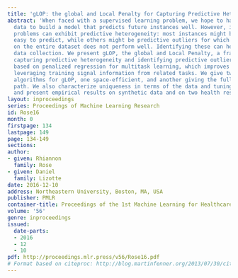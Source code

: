 ```yaml
---
title: 'gLOP: the global and Local Penalty for Capturing Predictive Heterogeneity'
abstract: 'When faced with a supervised learning problem, we hope to have rich enough
  data to build a model that predicts future instances well. However, in practice,
  problems can exhibit predictive heterogeneity: most instances might be relatively
  easy to predict, while others might be predictive outliers for which a model trained
  on the entire dataset does not perform well. Identifying these can help focus future
  data collection. We present gLOP, the global and Local Penalty, a framework for
  capturing predictive heterogeneity and identifying predictive outliers. gLOP is
  based on penalized regression for multitask learning, which improves learning by
  leveraging training signal information from related tasks. We give two optimization
  algorithms for gLOP, one space-efficient, and another giving the full regularization
  path. We also characterize uniqueness in terms of the data and tuning parameters,
  and present empirical results on synthetic data and on two health research problems.'
layout: inproceedings
series: Proceedings of Machine Learning Research
id: Rose16
month: 0
firstpage: 134
lastpage: 149
page: 134-149
sections: 
author:
- given: Rhiannon
  family: Rose
- given: Daniel
  family: Lizotte
date: 2016-12-10
address: Northeastern University, Boston, MA, USA
publisher: PMLR
container-title: Proceedings of the 1st Machine Learning for Healthcare Conference
volume: '56'
genre: inproceedings
issued:
  date-parts:
  - 2016
  - 12
  - 10
pdf: http://proceedings.mlr.press/v56/Rose16.pdf
# Format based on citeproc: http://blog.martinfenner.org/2013/07/30/citeproc-yaml-for-bibliographies/
---
```

